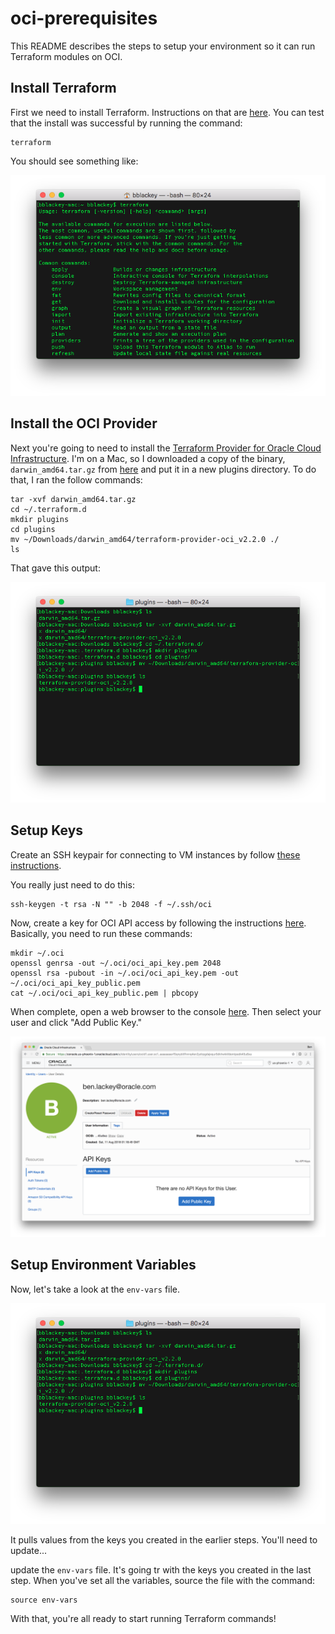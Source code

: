 # oci-prerequisites

This README describes the steps to setup your environment so it can run Terraform modules on OCI.

## Install Terraform

First we need to install Terraform.  Instructions on that are [here](https://www.terraform.io/intro/getting-started/install.html).  You can test that the install was successful by running the command:

    terraform

You should see something like:

![](./images/1%20-%20terraform.png)

## Install the OCI Provider

Next you're going to need to install the [Terraform Provider for Oracle Cloud Infrastructure](https://github.com/oracle/terraform-provider-baremetal/blob/master/README.md).  I'm on a Mac, so I downloaded a copy of the binary, `darwin_amd64.tar.gz` from [here](https://github.com/oracle/terraform-provider-oci/releases) and put it in a new plugins directory.  To do that, I ran the follow commands:

    tar -xvf darwin_amd64.tar.gz
    cd ~/.terraform.d
    mkdir plugins
    cd plugins
    mv ~/Downloads/darwin_amd64/terraform-provider-oci_v2.2.0 ./
    ls

That gave this output:

![](./images/2%20-%20provider.png)

## Setup Keys
Create an SSH keypair for connecting to VM instances by follow [these instructions](https://docs.us-phoenix-1.oraclecloud.com/Content/GSG/Tasks/creatingkeys.htm).

You really just need to do this:

    ssh-keygen -t rsa -N "" -b 2048 -f ~/.ssh/oci

Now, create a key for OCI API access by following the instructions [here](https://docs.us-phoenix-1.oraclecloud.com/Content/API/Concepts/apisigningkey.htm).  Basically, you need to run these commands:

    mkdir ~/.oci
    openssl genrsa -out ~/.oci/oci_api_key.pem 2048
    openssl rsa -pubout -in ~/.oci/oci_api_key.pem -out ~/.oci/oci_api_key_public.pem
    cat ~/.oci/oci_api_key_public.pem | pbcopy

When complete, open a web browser to the console [here](https://console.us-phoenix-1.oraclecloud.com/a/identity/users).  Then select your user and click "Add Public Key."

![](./images/3%20-%20console.png)

## Setup Environment Variables
Now, let's take a look at the `env-vars` file.

![](./images/2%20-%20provider.png)

It pulls values from the keys you created in the earlier steps.  You'll need to update...

 update the `env-vars` file.  It's going tr with the keys you created in the last step.  When you've set all the variables, source the file with the command:

    source env-vars

With that, you're all ready to start running Terraform commands!
